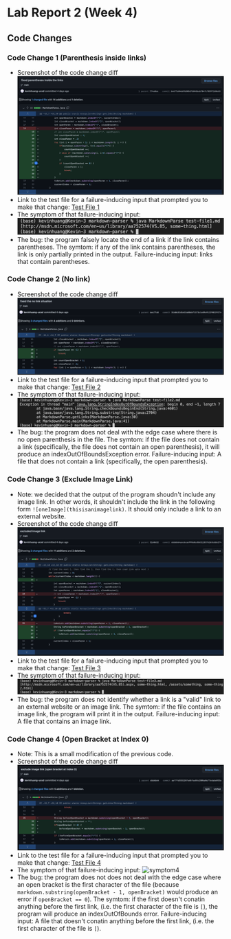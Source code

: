 # Lab Report 2 (Week 4)

## Code Changes

### Code Change 1 (Parenthesis inside links)
- Screenshot of the code change diff ![change1](./lab-report-2-images/change1.png) 
- Link to the test file for a failure-inducing input that prompted you to make that change: [Test File 1](https://github.com/kevinhuang-ucsd/markdown-parser/edit/main/test-file1.md)
- The symptom of that failure-inducing input: ![symptom1](./lab-report-2-images/symptom1.png)
- The bug: the program falsely locate the end of a link if the link contains parentheses. The symtom: if any of the link contains parentheses, the link is only partially printed in the output. Failure-inducing input: links that contain parentheses.

### Code Change 2 (No link)
- Screenshot of the code change diff ![change2](./lab-report-2-images/change2.png) 
- Link to the test file for a failure-inducing input that prompted you to make that change: [Test File 2](https://github.com/kevinhuang-ucsd/markdown-parser/edit/main/test-file2.md)
- The symptom of that failure-inducing input: ![symptom2](./lab-report-2-images/symptom2.png)
- The bug: the program does not deal with the edge case where there is no open parenthesis in the file. The symtom: if the file does not contain a link (specifically, the file does not contain an open parenthesis), it will produce an indexOutOfBoundsException error. Failure-inducing input: A file that does not contain a link (specifically, the open parenthesis).

### Code Change 3 (Exclude Image Link)
- Note: we decided that the output of the program shoudn't include any image link. In other words, it shouldn't include the link in the following form `![oneImage](thisisanimagelink)`. It should only include a link to an external website.
- Screenshot of the code change diff ![change3](./lab-report-2-images/change3.png) 
- Link to the test file for a failure-inducing input that prompted you to make that change: [Test File 3](https://github.com/kevinhuang-ucsd/markdown-parser/edit/main/test-file3.md)
- The symptom of that failure-inducing input: ![symptom3](./lab-report-2-images/symptom3.png)
- The bug: the program does not identify whether a link is a "valid" link to an external website or an image link. The symtom: if the file contains an image link, the program will print it in the output. Failure-inducing input: A file that contains an image link.

### Code Change 4 (Open Bracket at Index 0)
- Note: This is a small modification of the previous code.
- Screenshot of the code change diff ![change4](./lab-report-2-images/change4.png) 
- Link to the test file for a failure-inducing input that prompted you to make that change: [Test File 4](https://github.com/kevinhuang-ucsd/markdown-parser/edit/main/test-file4.md)
- The symptom of that failure-inducing input: ![symptom4](./lab-report-2-images/symptom4.png)
- The bug: the program does not does not deal with the edge case where an open bracket is the first character of the file (because `markdown.substring(openBracket - 1, openBracket)` would produce an error if `openBracket == 0`). The symtom: if the first doesn't conatin anything before the first link, (i.e. the first character of the file is `[`), the program will produce an indexOutOfBounds error. Failure-inducing input: A file that doesn't conatin anything before the first link, (i.e. the first character of the file is `[`).